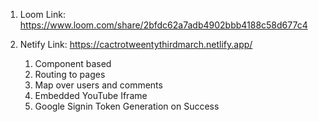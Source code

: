 1. Loom Link:
   https://www.loom.com/share/2bfdc62a7adb4902bbb4188c58d677c4
2. Netify Link:
    https://cactrotweentythirdmarch.netlify.app/

   1. Component based
   2. Routing to pages
   3. Map over users and comments
   4. Embedded YouTube Iframe
   5. Google Signin Token Generation on Success
  
